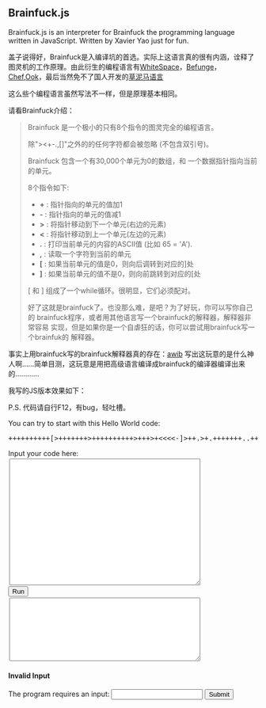 Brainfuck.js
------
Brainfuck.js is an interpreter for Brainfuck the programming language written in JavaScript. Written by Xavier Yao just for fun.

盖子说得好，Brainfuck是入编译坑的首选。实际上这语言真的很有内涵，诠释了图灵机的工作原理。由此衍生的编程语言有[WhiteSpace](http://compsoc.dur.ac.uk/whitespace/index.php)，[Befunge](http://quadium.net/funge/spec98.html)，[Chef](http://www.dangermouse.net/esoteric/chef.html),[Ook](http://www.dangermouse.net/esoteric/ook.html)，最后当然免不了国人开发的[草泥马语言](http://code.google.com/p/grass-mud-horse/)

这么些个编程语言虽然写法不一样，但是原理基本相同。

请看Brainfuck介绍：

>	Brainfuck 是一个极小的只有8个指令的图灵完全的编程语言。
>	
>	除"><+-.,[]"之外的的任何字符都会被忽略 (不包含双引号)。
>	
>	Brainfuck 包含一个有30,000个单元为0的数组，和
>	一个数据指针指向当前的单元。
>	
>	8个指令如下:
>
>
>	* 	**\+** : 指针指向的单元的值加1
>	*	**\-** : 指针指向的单元的值减1
>	*	**>** : 将指针移动到下一个单元(右边的元素)
>	*	**<** : 将指针移动到上一个单元(左边的元素)
>	*	**.** : 打印当前单元的内容的ASCII值 (比如 65 = 'A').
>	*	**,** : 读取一个字符到当前的单元
>	*	**[** : 如果当前单元的值是0，则向后调转到对应的]处
>	*	**]** : 如果当前单元的值不是0，则向前跳转到对应的[处
>	
>	[ 和 ] 组成了一个while循环。很明显，它们必须配对。
>	
>	好了这就是brainfuck了。也没那么难，是吧？为了好玩，你可以写你自己的 brainfuck程序，或者用其他语言写一个brainfuck的解释器，解释器非常容易 实现，但是如果你是一个自虐狂的话，你可以尝试用brainfuck写一个brainfuk的 解释器。

事实上用brainfuck写的brainfuck解释器真的存在：[awib](https://code.google.com/p/awib/) 写出这玩意的是什么神人啊……简单目测，这玩意是用把高级语言编译成brainfuck的编译器编译出来的…………

我写的JS版本效果如下：

P.S. 代码请自行F12，有bug，轻吐槽。

<script type="text/javascript" src="javascripts/brainfuck.js"></script>
<p>You can try to start with this Hello World code: <pre class="de1"><span class="sy0">++++++++++</span><span class="sy1">[</span><span class="sy2">&gt;</span><span class="sy0">+++++++</span><span class="sy2">&gt;</span><span class="sy0">++++++++++</span><span class="sy2">&gt;</span><span class="sy0">+++</span><span class="sy2">&gt;</span><span class="sy0">+</span><span class="sy2">&lt;&lt;&lt;&lt;</span><span class="sy0">-</span><span class="sy1">]</span><span class="sy2">&gt;</span><span class="sy0">++</span><span class="sy3">.</span><span class="sy2">&gt;</span><span class="sy0">+</span><span class="sy3">.</span><span class="sy0">+++++++</span><span class="sy3">..</span><span class="sy0">+++</span><span class="sy3">.</span><span class="sy2">&gt;</span><span class="sy0">++</span><span class="sy3">.</span><span class="sy2">&lt;&lt;</span><span class="sy0">+++++++++++++++</span><span class="sy3">.</span><span class="sy2">&gt;</span><span class="sy3">.</span><span class="sy0">+++</span><span class="sy3">.</span><span class="sy0">------</span><span class="sy3">.</span><span class="sy0">--------</span><span class="sy3">.</span><span class="sy2">&gt;</span><span class="sy0">+</span><span class="sy3">.</span><span class="sy2">&gt;</span><span class="sy3">.</span> </pre></p>
<label for="code">Input your code here:</label>
<br />
<textarea id="code" style="margin: 2px; width: 386px; height: 256px; "> </textarea>
<br />
<button onclick="javascript:start()">Run</button>
<br />
<textarea id="console" readonly="readonly" style="margin: 2px; width: 386px; height: 128px; "> </textarea>
<div id="input_area">
<h4 id="invalid">Invalid Input</h4>
<label for="input">The program requires an input:</label>
<input type="text" id="input" />
<button onclick="javascript:resume();">Submit</button>
</div>